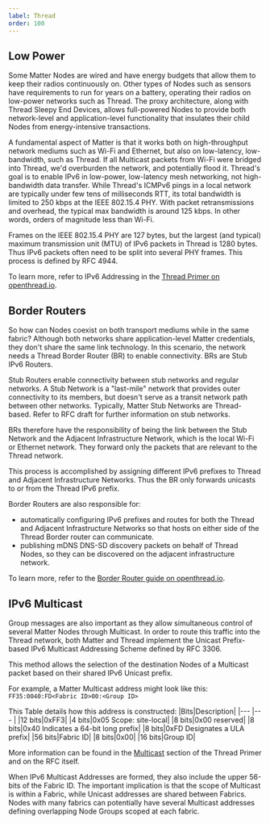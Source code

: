```yaml
---
label: Thread
order: 100
---
```

## Low Power

Some Matter Nodes are wired and have energy budgets that allow them to keep their radios continuously on. Other types of Nodes such as sensors have requirements to run for years on a battery, operating their radios on low-power networks such as Thread. The proxy architecture, along with Thread Sleepy End Devices, allows full-powered Nodes to provide both network-level and application-level functionality that insulates their child Nodes from energy-intensive transactions.

A fundamental aspect of Matter is that it works both on high-throughput network mediums such as Wi-Fi and Ethernet, but also on low-latency, low-bandwidth, such as Thread. If all Multicast packets from Wi-Fi were bridged into Thread, we'd overburden the network, and potentially flood it. Thread's goal is to enable IPv6 in low-power, low-latency mesh networking, not high-bandwidth data transfer. While Thread's ICMPv6 pings in a local network are typically under few tens of milliseconds RTT, its total bandwidth is limited to 250 kbps at the IEEE 802.15.4 PHY. With packet retransmissions and overhead, the typical max bandwidth is around 125 kbps. In other words, orders of magnitude less than Wi-Fi.

Frames on the IEEE 802.15.4 PHY are 127 bytes, but the largest (and typical) maximum transmission unit (MTU) of IPv6 packets in Thread is 1280 bytes. Thus IPv6 packets often need to be split into several PHY frames. This process is defined by RFC 4944.

To learn more, refer to IPv6 Addressing in the [Thread Primer on openthread.io](https://openthread.io/guides/thread-primer).

## Border Routers

So how can Nodes coexist on both transport mediums while in the same fabric? Although both networks share application-level Matter credentials, they don't share the same link technology. In this scenario, the network needs a Thread Border Router (BR) to enable connectivity. BRs are Stub IPv6 Routers.

Stub Routers enable connectivity between stub networks and regular networks. A Stub Network is a "last-mile" network that provides outer connectivity to its members, but doesn't serve as a transit network path between other networks. Typically, Matter Stub Networks are Thread-based. Refer to RFC draft for further information on stub networks.

BRs therefore have the responsibility of being the link between the Stub Network and the Adjacent Infrastructure Network, which is the local Wi-Fi or Ethernet network. They forward only the packets that are relevant to the Thread network.

This process is accomplished by assigning different IPv6 prefixes to Thread and Adjacent Infrastructure Networks. Thus the BR only forwards unicasts to or from the Thread IPv6 prefix.

Border Routers are also responsible for:

- automatically configuring IPv6 prefixes and routes for both the Thread and Adjacent Infrastructure Networks so that hosts on either side of the Thread Border router can communicate.
- publishing mDNS DNS-SD discovery packets on behalf of Thread Nodes, so they can be discovered on the adjacent infrastructure network.

To learn more, refer to the [Border Router guide on openthread.io](https://openthread.io/guides/border-router).

## IPv6 Multicast

Group messages are also important as they allow simultaneous control of several Matter Nodes through Multicast. In order to route this traffic into the Thread network, both Matter and Thread implement the Unicast Prefix-based IPv6 Multicast Addressing Scheme defined by RFC 3306.

This method allows the selection of the destination Nodes of a Multicast packet based on their shared IPv6 Unicast prefix.

For example, a Matter Multicast address might look like this:
```FF35:0040:FD<Fabric ID>00:<Group ID>```

This Table details how this address is constructed:
|Bits|Description|
|--- |--- |
|12 bits|0xFF3|
|4 bits|0x05 Scope: site-local|
|8 bits|0x00 reserved|
|8 bits|0x40 Indicates a 64-bit long prefix|
|8 bits|0xFD Designates a ULA prefix|
|56 bits|Fabric ID|
|8 bits|0x00|
|16 bits|Group ID|

More information can be found in the [Multicast](https://openthread.io/guides/thread-primer/ipv6-addressing) section of the Thread Primer and on the RFC itself.

When IPv6 Multicast Addresses are formed, they also include the upper 56-bits of the Fabric ID. The important implication is that the scope of Multicast is within a Fabric, while Unicast addresses are shared between Fabrics. Nodes with many fabrics can potentially have several Multicast addresses defining overlapping Node Groups scoped at each fabric.
